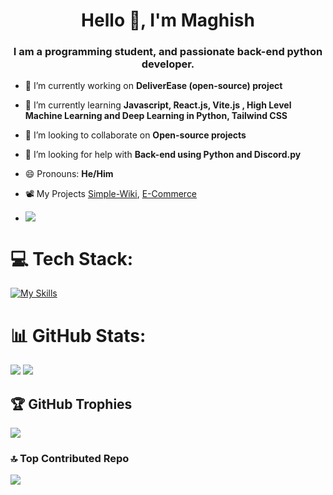 <h1 align="center">Hello 👋, I'm Maghish</h1>
<h3 align="center">I am a programming student, and passionate back-end python developer.</h3>

- 🔭 I’m currently working on **DeliverEase (open-source) project**

- 🌱 I’m currently learning **Javascript, React.js, Vite.js , High Level Machine Learning and Deep Learning in Python, Tailwind CSS**

- 👯 I’m looking to collaborate on **Open-source projects**

- 🤝 I’m looking for help with **Back-end using Python and Discord.py**
  
- 😄 Pronouns: **He/Him**

- 📽️ My Projects [Simple-Wiki](https://github.com/Maghish/Simple-Wiki), [E-Commerce](https://github.com/Maghish/E-Commerce)

- [![](https://visitcount.itsvg.in/api?id=Maghish&icon=0&color=0)](https://visitcount.itsvg.in) 

 
# 💻 Tech Stack:
[![My Skills](https://skillicons.dev/icons?i=py,django,html,css,js,react,firebase,vite,md,tailwind,vscode,git&theme=dark)](https://skillicons.dev)

# 📊 GitHub Stats:
![](https://github-readme-stats.vercel.app/api?username=Maghish&theme=tokyonight&hide_border=false&include_all_commits=true&count_private=false)
![](https://github-readme-stats.vercel.app/api/top-langs/?username=Maghish&theme=tokyonight&hide_border=false&include_all_commits=true&count_private=true&layout=compact)




## 🏆 GitHub Trophies
![](https://github-profile-trophy.vercel.app/?username=Maghish&theme=radical&no-frame=false&no-bg=false&margin-w=4)

### 🔝 Top Contributed Repo
![](https://github-contributor-stats.vercel.app/api?username=Maghish&limit=5&theme=dark&combine_all_yearly_contributions=true)

